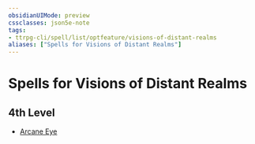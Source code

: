 ```yaml
---
obsidianUIMode: preview
cssclasses: json5e-note
tags:
- ttrpg-cli/spell/list/optfeature/visions-of-distant-realms
aliases: ["Spells for Visions of Distant Realms"]
---
```

# Spells for Visions of Distant Realms

## 4th Level

- [Arcane Eye](2-Mechanics/CLI/spells/arcane-eye-xphb.md "XPHB")